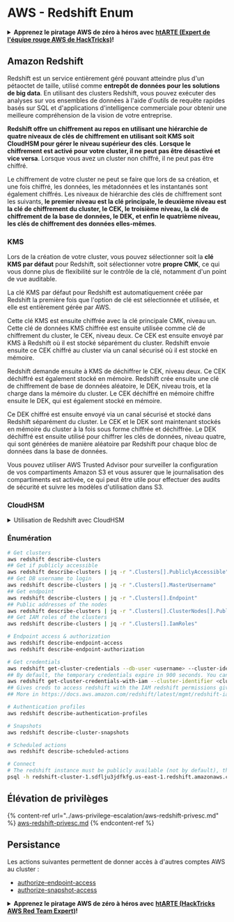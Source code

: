 # AWS - Redshift Enum

<details>

<summary><strong>Apprenez le piratage AWS de zéro à héros avec</strong> <a href="https://training.hacktricks.xyz/courses/arte"><strong>htARTE (Expert de l'équipe rouge AWS de HackTricks)</strong></a><strong>!</strong></summary>

Autres façons de soutenir HackTricks :

* Si vous souhaitez voir votre **entreprise annoncée dans HackTricks** ou **télécharger HackTricks en PDF**, consultez les [**PLANS D'ABONNEMENT**](https://github.com/sponsors/carlospolop) !
* Obtenez le [**swag officiel PEASS & HackTricks**](https://peass.creator-spring.com)
* Découvrez [**La famille PEASS**](https://opensea.io/collection/the-peass-family), notre collection exclusive de [**NFT**](https://opensea.io/collection/the-peass-family)
* **Rejoignez le** 💬 [**groupe Discord**](https://discord.gg/hRep4RUj7f) ou le [**groupe Telegram**](https://t.me/peass) ou **suivez** nous sur **Twitter** 🐦 [**@hacktricks\_live**](https://twitter.com/hacktricks\_live)**.**
* **Partagez vos astuces de piratage en soumettant des PR aux** [**HackTricks**](https://github.com/carlospolop/hacktricks) et [**HackTricks Cloud**](https://github.com/carlospolop/hacktricks-cloud) dépôts GitHub.

</details>

## Amazon Redshift

Redshift est un service entièrement géré pouvant atteindre plus d'un pétaoctet de taille, utilisé comme **entrepôt de données pour les solutions de big data**. En utilisant des clusters Redshift, vous pouvez exécuter des analyses sur vos ensembles de données à l'aide d'outils de requête rapides basés sur SQL et d'applications d'intelligence commerciale pour obtenir une meilleure compréhension de la vision de votre entreprise.

**Redshift offre un chiffrement au repos en utilisant une hiérarchie de quatre niveaux de clés de chiffrement en utilisant soit KMS soit CloudHSM pour gérer le niveau supérieur des clés**. **Lorsque le chiffrement est activé pour votre cluster, il ne peut pas être désactivé et vice versa**. Lorsque vous avez un cluster non chiffré, il ne peut pas être chiffré.

Le chiffrement de votre cluster ne peut se faire que lors de sa création, et une fois chiffré, les données, les métadonnées et les instantanés sont également chiffrés. Les niveaux de hiérarchie des clés de chiffrement sont les suivants, **le premier niveau est la clé principale, le deuxième niveau est la clé de chiffrement du cluster, le CEK, le troisième niveau, la clé de chiffrement de la base de données, le DEK, et enfin le quatrième niveau, les clés de chiffrement des données elles-mêmes**.

### KMS

Lors de la création de votre cluster, vous pouvez sélectionner soit la **clé KMS par défaut** pour Redshift, soit sélectionner votre **propre CMK**, ce qui vous donne plus de flexibilité sur le contrôle de la clé, notamment d'un point de vue auditable.

La clé KMS par défaut pour Redshift est automatiquement créée par Redshift la première fois que l'option de clé est sélectionnée et utilisée, et elle est entièrement gérée par AWS.

Cette clé KMS est ensuite chiffrée avec la clé principale CMK, niveau un. Cette clé de données KMS chiffrée est ensuite utilisée comme clé de chiffrement du cluster, le CEK, niveau deux. Ce CEK est ensuite envoyé par KMS à Redshift où il est stocké séparément du cluster. Redshift envoie ensuite ce CEK chiffré au cluster via un canal sécurisé où il est stocké en mémoire.

Redshift demande ensuite à KMS de déchiffrer le CEK, niveau deux. Ce CEK déchiffré est également stocké en mémoire. Redshift crée ensuite une clé de chiffrement de base de données aléatoire, le DEK, niveau trois, et la charge dans la mémoire du cluster. Le CEK déchiffré en mémoire chiffre ensuite le DEK, qui est également stocké en mémoire.

Ce DEK chiffré est ensuite envoyé via un canal sécurisé et stocké dans Redshift séparément du cluster. Le CEK et le DEK sont maintenant stockés en mémoire du cluster à la fois sous forme chiffrée et déchiffrée. Le DEK déchiffré est ensuite utilisé pour chiffrer les clés de données, niveau quatre, qui sont générées de manière aléatoire par Redshift pour chaque bloc de données dans la base de données.

Vous pouvez utiliser AWS Trusted Advisor pour surveiller la configuration de vos compartiments Amazon S3 et vous assurer que le journalisation des compartiments est activée, ce qui peut être utile pour effectuer des audits de sécurité et suivre les modèles d'utilisation dans S3.

### CloudHSM

<details>

<summary>Utilisation de Redshift avec CloudHSM</summary>

Lorsque vous travaillez avec CloudHSM pour effectuer votre chiffrement, vous devez d'abord établir une connexion de confiance entre votre client HSM et Redshift tout en utilisant des certificats client et serveur.

Cette connexion est nécessaire pour fournir des communications sécurisées, permettant l'envoi de clés de chiffrement entre votre client HSM et vos clusters Redshift. En utilisant une paire de clés privée et publique générée de manière aléatoire, Redshift crée un certificat client public, qui est chiffré et stocké par Redshift. Celui-ci doit être téléchargé et enregistré sur votre client HSM, et attribué à la partition HSM correcte.

Vous devez ensuite configurer Redshift avec les détails suivants de votre client HSM : l'adresse IP du HSM, le nom de la partition HSM, le mot de passe de la partition HSM, et le certificat serveur HSM public, qui est chiffré par CloudHSM en utilisant une clé maître interne. Une fois ces informations fournies, Redshift confirmera et vérifiera qu'il peut se connecter et accéder à la partition de développement.

Si vos politiques de sécurité internes ou vos contrôles de gouvernance dictent que vous devez appliquer une rotation des clés, cela est possible avec Redshift vous permettant de faire tourner les clés de chiffrement pour les clusters chiffrés, cependant, vous devez être conscient que pendant le processus de rotation des clés, le cluster sera temporairement indisponible, il est donc préférable de ne faire tourner les clés que lorsque vous en avez besoin, ou si vous pensez qu'elles ont pu être compromises.

Pendant la rotation, Redshift fera tourner le CEK pour votre cluster et pour toutes les sauvegardes de ce cluster. Il fera tourner un DEK pour le cluster mais il n'est pas possible de faire tourner un DEK pour les instantanés stockés dans S3 qui ont été chiffrés à l'aide du DEK. Il mettra le cluster dans un état de 'rotation des clés' jusqu'à ce que le processus soit terminé, moment où le statut reviendra à 'disponible'.

</details>

### Énumération

```bash
# Get clusters
aws redshift describe-clusters
## Get if publicly accessible
aws redshift describe-clusters | jq -r ".Clusters[].PubliclyAccessible"
## Get DB username to login
aws redshift describe-clusters | jq -r ".Clusters[].MasterUsername"
## Get endpoint
aws redshift describe-clusters | jq -r ".Clusters[].Endpoint"
## Public addresses of the nodes
aws redshift describe-clusters | jq -r ".Clusters[].ClusterNodes[].PublicIPAddress"
## Get IAM roles of the clusters
aws redshift describe-clusters | jq -r ".Clusters[].IamRoles"

# Endpoint access & authorization
aws redshift describe-endpoint-access
aws redshift describe-endpoint-authorization

# Get credentials
aws redshift get-cluster-credentials --db-user <username> --cluster-identifier <cluster-id>
## By default, the temporary credentials expire in 900 seconds. You can optionally specify a duration between 900 seconds (15 minutes) and 3600 seconds (60 minutes).
aws redshift get-cluster-credentials-with-iam --cluster-identifier <cluster-id>
## Gives creds to access redshift with the IAM redshift permissions given to the current AWS account
## More in https://docs.aws.amazon.com/redshift/latest/mgmt/redshift-iam-access-control-identity-based.html

# Authentication profiles
aws redshift describe-authentication-profiles

# Snapshots
aws redshift describe-cluster-snapshots

# Scheduled actions
aws redshift describe-scheduled-actions

# Connect
# The redshift instance must be publicly available (not by default), the sg need to allow inbounds connections to the port and you need creds
psql -h redshift-cluster-1.sdflju3jdfkfg.us-east-1.redshift.amazonaws.com -U admin -d dev -p 5439
```

## Élévation de privilèges

{% content-ref url="../aws-privilege-escalation/aws-redshift-privesc.md" %}
[aws-redshift-privesc.md](../aws-privilege-escalation/aws-redshift-privesc.md)
{% endcontent-ref %}

## Persistance

Les actions suivantes permettent de donner accès à d'autres comptes AWS au cluster :

* [authorize-endpoint-access](https://docs.aws.amazon.com/cli/latest/reference/redshift/authorize-endpoint-access.html)
* [authorize-snapshot-access](https://docs.aws.amazon.com/cli/latest/reference/redshift/authorize-snapshot-access.html)

<details>

<summary><strong>Apprenez le piratage AWS de zéro à héros avec</strong> <a href="https://training.hacktricks.xyz/courses/arte"><strong>htARTE (HackTricks AWS Red Team Expert)</strong></a><strong>!</strong></summary>

Autres façons de soutenir HackTricks :

* Si vous souhaitez voir votre **entreprise annoncée dans HackTricks** ou **télécharger HackTricks en PDF**, consultez les [**PLANS D'ABONNEMENT**](https://github.com/sponsors/carlospolop) !
* Obtenez le [**swag officiel PEASS & HackTricks**](https://peass.creator-spring.com)
* Découvrez [**The PEASS Family**](https://opensea.io/collection/the-peass-family), notre collection exclusive de [**NFTs**](https://opensea.io/collection/the-peass-family)
* **Rejoignez le** 💬 [**groupe Discord**](https://discord.gg/hRep4RUj7f) ou le [**groupe Telegram**](https://t.me/peass) ou **suivez-nous** sur **Twitter** 🐦 [**@hacktricks\_live**](https://twitter.com/hacktricks\_live)**.**
* **Partagez vos astuces de piratage en soumettant des PR aux** [**HackTricks**](https://github.com/carlospolop/hacktricks) et [**HackTricks Cloud**](https://github.com/carlospolop/hacktricks-cloud) github repos.

</details>
